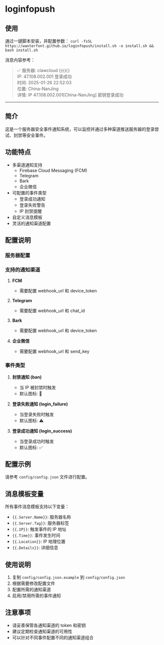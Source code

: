 # loginfopush

## 使用
通过一键脚本安装，并配置参数：
`curl -fsSL https://wanterfont.github.io/loginfopush/install.sh -o install.sh && bash install.sh`

消息内容参考：
>✅ 服务器: clawcloud (🇭🇰) <br/>
> IP: 47.108.002.001 登录成功 <br/>
> 时间: 2025-01-26 22:52:03 <br/>
> 位置: China-NanJing <br/>
> 详情: IP 47.108.002.001[China-NanJing] 密钥登录成功


___

## 简介
这是一个服务器安全事件通知系统，可以监控并通过多种渠道推送服务器的登录尝试、封禁等安全事件。

## 功能特点
- 多渠道通知支持
  - Firebase Cloud Messaging (FCM)
  - Telegram
  - Bark
  - 企业微信
- 可配置的事件类型
  - 登录成功通知
  - 登录失败警告
  - IP 封禁提醒
- 自定义消息模板
- 灵活的通知渠道配置

## 配置说明

### 服务器配置

### 支持的通知渠道

1. **FCM**
   - 需要配置 webhook_url 和 device_token
   
2. **Telegram**
   - 需要配置 webhook_url 和 chat_id

3. **Bark**
   - 需要配置 webhook_url 和 device_token

4. **企业微信**
   - 需要配置 webhook_url 和 send_key

### 事件类型

1. **封禁通知 (ban)**
   - 当 IP 被封禁时触发
   - 默认图标: 🚫

2. **登录失败通知 (login_failure)**
   - 当登录失败时触发
   - 默认图标: ⚠️

3. **登录成功通知 (login_success)**
   - 当登录成功时触发
   - 默认图标: ✅

## 配置示例
请参考 `config/config.json` 文件进行配置。

## 消息模板变量
所有事件消息模板支持以下变量：
- `{{.Server.Name}}`: 服务器名称
- `{{.Server.Tag}}`: 服务器标签
- `{{.IP}}`: 触发事件的 IP 地址
- `{{.Time}}`: 事件发生时间
- `{{.Location}}`: IP 地理位置
- `{{.Details}}`: 详细信息

## 使用说明
1. 复制 `config/config.json.example` 到 `config/config.json`
2. 根据需要修改配置文件
3. 配置所需的通知渠道
4. 启用/禁用所需的事件通知

## 注意事项
- 请妥善保管各通知渠道的 token 和密钥
- 建议定期检查通知渠道的可用性
- 可以针对不同事件配置不同的通知渠道组合
